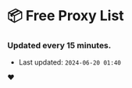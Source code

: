 # :package: Free Proxy List
### Updated every 15 minutes.

- Last updated: `2024-06-20 01:40`

:heart:
